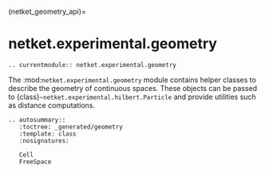 (netket_geometry_api)=
# netket.experimental.geometry

```{eval-rst}
.. currentmodule:: netket.experimental.geometry
```

The :mod:`netket.experimental.geometry` module contains helper classes to describe the geometry of continuous spaces.
These objects can be passed to {class}`~netket.experimental.hilbert.Particle` and provide utilities such as distance computations.

```{eval-rst}
.. autosummary::
   :toctree: _generated/geometry
   :template: class
   :nosignatures:

   Cell
   FreeSpace
```
